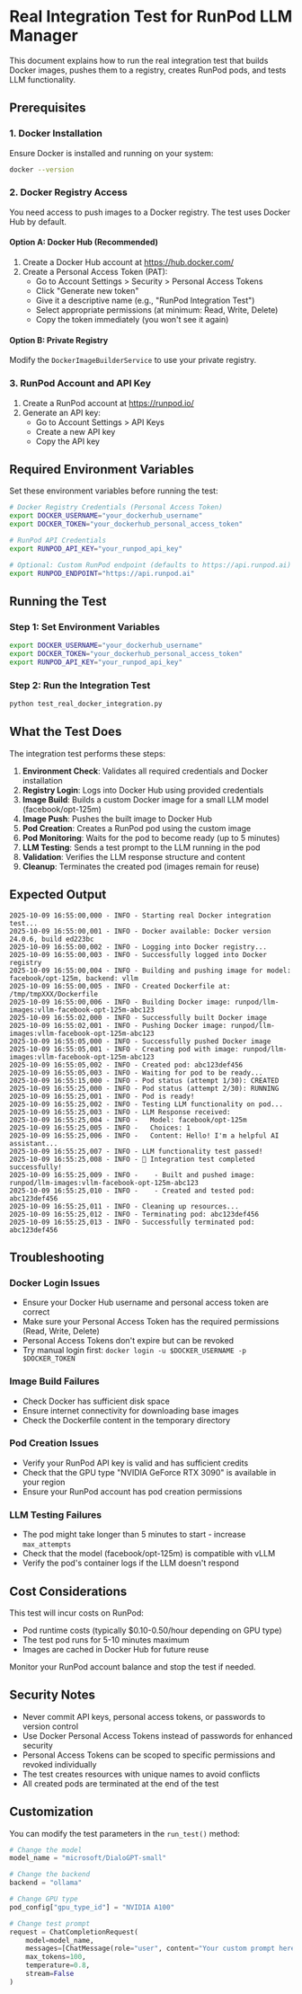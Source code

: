 # Real Integration Test for RunPod LLM Manager

This document explains how to run the real integration test that builds Docker images, pushes them to a registry, creates RunPod pods, and tests LLM functionality.

## Prerequisites

### 1. Docker Installation
Ensure Docker is installed and running on your system:
```bash
docker --version
```

### 2. Docker Registry Access
You need access to push images to a Docker registry. The test uses Docker Hub by default.

#### Option A: Docker Hub (Recommended)
1. Create a Docker Hub account at https://hub.docker.com/
2. Create a Personal Access Token (PAT):
   - Go to Account Settings > Security > Personal Access Tokens
   - Click "Generate new token"
   - Give it a descriptive name (e.g., "RunPod Integration Test")
   - Select appropriate permissions (at minimum: Read, Write, Delete)
   - Copy the token immediately (you won't see it again)

#### Option B: Private Registry
Modify the `DockerImageBuilderService` to use your private registry.

### 3. RunPod Account and API Key
1. Create a RunPod account at https://runpod.io/
2. Generate an API key:
   - Go to Account Settings > API Keys
   - Create a new API key
   - Copy the API key

## Required Environment Variables

Set these environment variables before running the test:

```bash
# Docker Registry Credentials (Personal Access Token)
export DOCKER_USERNAME="your_dockerhub_username"
export DOCKER_TOKEN="your_dockerhub_personal_access_token"

# RunPod API Credentials
export RUNPOD_API_KEY="your_runpod_api_key"

# Optional: Custom RunPod endpoint (defaults to https://api.runpod.ai)
export RUNPOD_ENDPOINT="https://api.runpod.ai"
```

## Running the Test

### Step 1: Set Environment Variables
```bash
export DOCKER_USERNAME="your_dockerhub_username"
export DOCKER_TOKEN="your_dockerhub_personal_access_token"
export RUNPOD_API_KEY="your_runpod_api_key"
```

### Step 2: Run the Integration Test
```bash
python test_real_docker_integration.py
```

## What the Test Does

The integration test performs these steps:

1. **Environment Check**: Validates all required credentials and Docker installation
2. **Registry Login**: Logs into Docker Hub using provided credentials
3. **Image Build**: Builds a custom Docker image for a small LLM model (facebook/opt-125m)
4. **Image Push**: Pushes the built image to Docker Hub
5. **Pod Creation**: Creates a RunPod pod using the custom image
6. **Pod Monitoring**: Waits for the pod to become ready (up to 5 minutes)
7. **LLM Testing**: Sends a test prompt to the LLM running in the pod
8. **Validation**: Verifies the LLM response structure and content
9. **Cleanup**: Terminates the created pod (images remain for reuse)

## Expected Output

```
2025-10-09 16:55:00,000 - INFO - Starting real Docker integration test...
2025-10-09 16:55:00,001 - INFO - Docker available: Docker version 24.0.6, build ed223bc
2025-10-09 16:55:00,002 - INFO - Logging into Docker registry...
2025-10-09 16:55:00,003 - INFO - Successfully logged into Docker registry
2025-10-09 16:55:00,004 - INFO - Building and pushing image for model: facebook/opt-125m, backend: vllm
2025-10-09 16:55:00,005 - INFO - Created Dockerfile at: /tmp/tmpXXX/Dockerfile
2025-10-09 16:55:00,006 - INFO - Building Docker image: runpod/llm-images:vllm-facebook-opt-125m-abc123
2025-10-09 16:55:02,000 - INFO - Successfully built Docker image
2025-10-09 16:55:02,001 - INFO - Pushing Docker image: runpod/llm-images:vllm-facebook-opt-125m-abc123
2025-10-09 16:55:05,000 - INFO - Successfully pushed Docker image
2025-10-09 16:55:05,001 - INFO - Creating pod with image: runpod/llm-images:vllm-facebook-opt-125m-abc123
2025-10-09 16:55:05,002 - INFO - Created pod: abc123def456
2025-10-09 16:55:05,003 - INFO - Waiting for pod to be ready...
2025-10-09 16:55:15,000 - INFO - Pod status (attempt 1/30): CREATED
2025-10-09 16:55:25,000 - INFO - Pod status (attempt 2/30): RUNNING
2025-10-09 16:55:25,001 - INFO - Pod is ready!
2025-10-09 16:55:25,002 - INFO - Testing LLM functionality on pod...
2025-10-09 16:55:25,003 - INFO - LLM Response received:
2025-10-09 16:55:25,004 - INFO -   Model: facebook/opt-125m
2025-10-09 16:55:25,005 - INFO -   Choices: 1
2025-10-09 16:55:25,006 - INFO -   Content: Hello! I'm a helpful AI assistant...
2025-10-09 16:55:25,007 - INFO - LLM functionality test passed!
2025-10-09 16:55:25,008 - INFO - 🎉 Integration test completed successfully!
2025-10-09 16:55:25,009 - INFO -    - Built and pushed image: runpod/llm-images:vllm-facebook-opt-125m-abc123
2025-10-09 16:55:25,010 - INFO -    - Created and tested pod: abc123def456
2025-10-09 16:55:25,011 - INFO - Cleaning up resources...
2025-10-09 16:55:25,012 - INFO - Terminating pod: abc123def456
2025-10-09 16:55:25,013 - INFO - Successfully terminated pod: abc123def456
```

## Troubleshooting

### Docker Login Issues
- Ensure your Docker Hub username and personal access token are correct
- Make sure your Personal Access Token has the required permissions (Read, Write, Delete)
- Personal Access Tokens don't expire but can be revoked
- Try manual login first: `docker login -u $DOCKER_USERNAME -p $DOCKER_TOKEN`

### Image Build Failures
- Check Docker has sufficient disk space
- Ensure internet connectivity for downloading base images
- Check the Dockerfile content in the temporary directory

### Pod Creation Issues
- Verify your RunPod API key is valid and has sufficient credits
- Check that the GPU type "NVIDIA GeForce RTX 3090" is available in your region
- Ensure your RunPod account has pod creation permissions

### LLM Testing Failures
- The pod might take longer than 5 minutes to start - increase `max_attempts`
- Check that the model (facebook/opt-125m) is compatible with vLLM
- Verify the pod's container logs if the LLM doesn't respond

## Cost Considerations

This test will incur costs on RunPod:
- Pod runtime costs (typically $0.10-0.50/hour depending on GPU type)
- The test pod runs for 5-10 minutes maximum
- Images are cached in Docker Hub for future reuse

Monitor your RunPod account balance and stop the test if needed.

## Security Notes

- Never commit API keys, personal access tokens, or passwords to version control
- Use Docker Personal Access Tokens instead of passwords for enhanced security
- Personal Access Tokens can be scoped to specific permissions and revoked individually
- The test creates resources with unique names to avoid conflicts
- All created pods are terminated at the end of the test

## Customization

You can modify the test parameters in the `run_test()` method:

```python
# Change the model
model_name = "microsoft/DialoGPT-small"

# Change the backend
backend = "ollama"

# Change GPU type
pod_config["gpu_type_id"] = "NVIDIA A100"

# Change test prompt
request = ChatCompletionRequest(
    model=model_name,
    messages=[ChatMessage(role="user", content="Your custom prompt here")],
    max_tokens=100,
    temperature=0.8,
    stream=False
)
